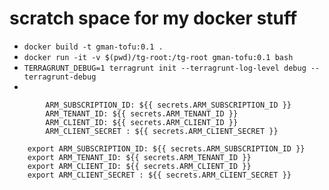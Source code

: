 # scratch space for my docker stuff

- `docker build -t gman-tofu:0.1 .`
- `docker run -it -v $(pwd)/tg-root:/tg-root gman-tofu:0.1 bash`
- `TERRAGRUNT_DEBUG=1 terragrunt init --terragrunt-log-level debug --terragrunt-debug`
-         
```
        ARM_SUBSCRIPTION_ID: ${{ secrets.ARM_SUBSCRIPTION_ID }}
        ARM_TENANT_ID: ${{ secrets.ARM_TENANT_ID }}
        ARM_CLIENT_ID: ${{ secrets.ARM_CLIENT_ID }}
        ARM_CLIENT_SECRET : ${{ secrets.ARM_CLIENT_SECRET }}
```
        export ARM_SUBSCRIPTION_ID: ${{ secrets.ARM_SUBSCRIPTION_ID }}
        export ARM_TENANT_ID: ${{ secrets.ARM_TENANT_ID }}
        export ARM_CLIENT_ID: ${{ secrets.ARM_CLIENT_ID }}
        export ARM_CLIENT_SECRET : ${{ secrets.ARM_CLIENT_SECRET }}